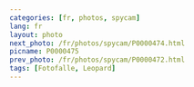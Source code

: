 ```yaml
---
categories: [fr, photos, spycam]
lang: fr
layout: photo
next_photo: /fr/photos/spycam/P0000474.html
picname: P0000475
prev_photo: /fr/photos/spycam/P0000472.html
tags: [Fotofalle, Leopard]
---
```

